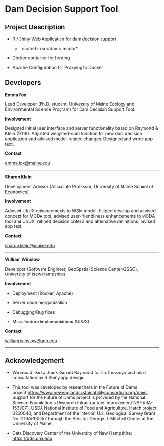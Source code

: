 Dam Decision Support Tool
==========================

Project Description
--------------------------

* R / Shiny Web Application for dam decision support


	+ Located in src/dams_mcda/*


* Docker container for hosting


* Apache Configuration for Proxying to Docker


Developers
-------------------------

**Emma Fox**

Lead Developer (Ph.D. student, University of Maine Ecology and Environmental Science Program) for Dam Decision Support Tool.

**Involvement**

Designed initial user interface and server functionality based on Raymond & Klein (2018). Adjusted weighted-sum function for new dam decision application and advised model-related changes. Designed and wrote app text. 

**Contact**

<emma.fox@maine.edu>

***

**Sharon Klein**

Development Advisor (Associate Professor, University of Maine School of Economics)

**Involvement**

Advised UI/UX enhancements to WSM model, helped develop and advised concept for MCDA tool, advised user-friendliness enhancements to MCDA tool and UI/UX, refined decision criteria and alternative definitions, revised app text.

**Contact**

<sharon.klein@maine.edu>

***

**William Winslow**

Developer (Software Engineer, GeoSpatial Science Center(GSSC), University of New Hampshire)

**Involvement**

* Deployment (Docker, Apache)

* Server code reorganization

* Debugging/Bug fixes

* Misc. feature implementations (UI/UX)

**Contact**

<william.winslow@unh.edu>

***

Acknowledgement
--------------------------
+ We would like to thank Garrett Raymond for his thorough technical consultation on R Shiny app design.

+ This tool was developed by researchers in the Future of Dams project:<https://www.newenglandsustainabilityconsortium.org/dams>. 
Support for the Future of Dams project is provided by the National Science Foundation's Research Infrastructure Improvement NSF #IIA-1539071, USDA National Institute of Food and Agriculture, Hatch project 0230040, and Department of the Interior, U.S. Geological Survey Grant No. G16AP00057 through the Senator George J. Mitchell Center at the University of Maine.   

+ Data Discovery Center of the University of New Hampshire: <https://ddc.unh.edu>

